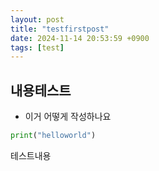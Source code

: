 ```yaml
---
layout: post
title: "testfirstpost"
date: 2024-11-14 20:53:59 +0900
tags: [test]
---
```

## 내용테스트
- 이거 어떻게 작성하나요

```python
print("helloworld")
```
테스트내용